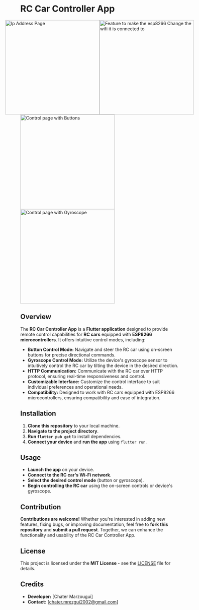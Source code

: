 # RC Car Controller App


<div style="display:flex;justify-content:center;align-content:center">
    <img src="https://github.com/chater-marzougui/Flutter-Car-Control_Http/assets/151965388/3eed48a5-8027-4a20-8eb1-1da6bdec3ec7" alt="Ip Address Page" height="300">
    <img src="https://github.com/chater-marzougui/Flutter-Car-Control_Http/assets/151965388/c599d39f-90e4-4ac7-bb82-43369d3216d7" alt="Feature to make the esp8266 Change the wifi it is connected to" height="300">
</div>

<img src="https://github.com/chater-marzougui/Flutter-Car-Control_Http/assets/151965388/dff51ca6-d796-4e8c-bdcf-eb83bcf55f19" alt="Control page with Buttons" height="300">
<img src="https://github.com/chater-marzougui/Flutter-Car-Control_Http/assets/151965388/944b4221-e47f-4163-865d-ec384f144676" alt="Control page with Gyroscope" height="300">

## Overview

The **RC Car Controller App** is a **Flutter application** designed to provide remote control capabilities for **RC cars** equipped with **ESP8266 microcontrollers**. It offers intuitive control modes, including:

- **Button Control Mode:** Navigate and steer the RC car using on-screen buttons for precise directional commands.
- **Gyroscope Control Mode:** Utilize the device's gyroscope sensor to intuitively control the RC car by tilting the device in the desired direction.
- **HTTP Communication:** Communicate with the RC car over HTTP protocol, ensuring real-time responsiveness and control.
- **Customizable Interface:** Customize the control interface to suit individual preferences and operational needs.
- **Compatibility:** Designed to work with RC cars equipped with ESP8266 microcontrollers, ensuring compatibility and ease of integration.

## Installation

1. **Clone this repository** to your local machine.
2. **Navigate to the project directory**.
3. **Run `flutter pub get`** to install dependencies.
4. **Connect your device** and **run the app** using `flutter run`.

## Usage

- **Launch the app** on your device.
- **Connect to the RC car's Wi-Fi network**.
- **Select the desired control mode** (button or gyroscope).
- **Begin controlling the RC car** using the on-screen controls or device's gyroscope.

## Contribution

**Contributions are welcome!** Whether you're interested in adding new features, fixing bugs, or improving documentation, feel free to **fork this repository** and **submit a pull request**. Together, we can enhance the functionality and usability of the RC Car Controller App.

## License

This project is licensed under the **MIT License** - see the [LICENSE](LICENSE) file for details.

## Credits

- **Developer:** [Chater Marzougui]
- **Contact:** [chater.mrezgui2002@gmail.com]
